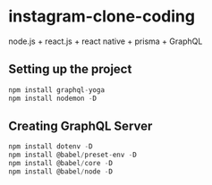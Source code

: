 # instagram-clone-coding
node.js + react.js + react native + prisma + GraphQL

## Setting up the project
```js
npm install graphql-yoga
npm install nodemon -D
```

## Creating GraphQL Server
```js
npm install dotenv -D
npm install @babel/preset-env -D
npm install @babel/core -D
npm install @babel/node -D
```



